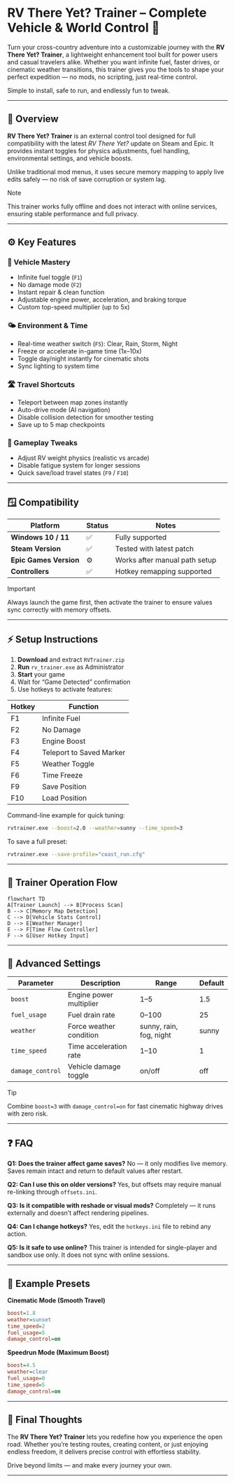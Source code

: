 # RV There Yet? Trainer – Complete Vehicle & World Control 🚐

Turn your cross-country adventure into a customizable journey with the **RV There Yet? Trainer**, a lightweight enhancement tool built for power users and casual travelers alike. Whether you want infinite fuel, faster drives, or cinematic weather transitions, this trainer gives you the tools to shape your perfect expedition — no mods, no scripting, just real-time control.

Simple to install, safe to run, and endlessly fun to tweak.

---

## 🧭 Overview

**RV There Yet? Trainer** is an external control tool designed for full compatibility with the latest *RV There Yet?* update on Steam and Epic. It provides instant toggles for physics adjustments, fuel handling, environmental settings, and vehicle boosts.

Unlike traditional mod menus, it uses secure memory mapping to apply live edits safely — no risk of save corruption or system lag.

> [!NOTE]
> This trainer works fully offline and does not interact with online services, ensuring stable performance and full privacy.

---

## ⚙️ Key Features

### 🚗 Vehicle Mastery

* Infinite fuel toggle (`F1`)
* No damage mode (`F2`)
* Instant repair & clean function
* Adjustable engine power, acceleration, and braking torque
* Custom top-speed multiplier (up to 5x)

### 🌤 Environment & Time

* Real-time weather switch (`F5`): Clear, Rain, Storm, Night
* Freeze or accelerate in-game time (1x–10x)
* Toggle day/night instantly for cinematic shots
* Sync lighting to system time

### 🛣 Travel Shortcuts

* Teleport between map zones instantly
* Auto-drive mode (AI navigation)
* Disable collision detection for smoother testing
* Save up to 5 map checkpoints

### 🔧 Gameplay Tweaks

* Adjust RV weight physics (realistic vs arcade)
* Disable fatigue system for longer sessions
* Quick save/load travel states (`F9` / `F10`)

---

## 🪟 Compatibility

| Platform               | Status | Notes                         |
| ---------------------- | ------ | ----------------------------- |
| **Windows 10 / 11**    | ✅      | Fully supported               |
| **Steam Version**      | ✅      | Tested with latest patch      |
| **Epic Games Version** | ⚙️     | Works after manual path setup |
| **Controllers**        | ✅      | Hotkey remapping supported    |

> [!IMPORTANT]
> Always launch the game first, then activate the trainer to ensure values sync correctly with memory offsets.

---

## ⚡ Setup Instructions

1. **Download** and extract `RVTrainer.zip`
2. **Run** `rv_trainer.exe` as Administrator
3. **Start** your game
4. Wait for “Game Detected” confirmation
5. Use hotkeys to activate features:

| Hotkey | Function                 |
| ------ | ------------------------ |
| F1     | Infinite Fuel            |
| F2     | No Damage                |
| F3     | Engine Boost             |
| F4     | Teleport to Saved Marker |
| F5     | Weather Toggle           |
| F6     | Time Freeze              |
| F9     | Save Position            |
| F10    | Load Position            |

Command-line example for quick tuning:

```bash
rvtrainer.exe --boost=2.0 --weather=sunny --time_speed=3
```

To save a full preset:

```bash
rvtrainer.exe --save-profile="coast_run.cfg"
```

---

## 🧭 Trainer Operation Flow

```mermaid
flowchart TD
A[Trainer Launch] --> B[Process Scan]
B --> C[Memory Map Detection]
C --> D[Vehicle Stats Control]
D --> E[Weather Manager]
E --> F[Time Flow Controller]
F --> G[User Hotkey Input]
```

---

## 🧩 Advanced Settings

| Parameter        | Description             | Range                   | Default |
| ---------------- | ----------------------- | ----------------------- | ------- |
| `boost`          | Engine power multiplier | 1–5                     | 1.5     |
| `fuel_usage`     | Fuel drain rate         | 0–100                   | 25      |
| `weather`        | Force weather condition | sunny, rain, fog, night | sunny   |
| `time_speed`     | Time acceleration rate  | 1–10                    | 1       |
| `damage_control` | Vehicle damage toggle   | on/off                  | off     |

> [!TIP]
> Combine `boost=3` with `damage_control=on` for fast cinematic highway drives with zero risk.

---

## ❓ FAQ

**Q1: Does the trainer affect game saves?**
No — it only modifies live memory. Saves remain intact and return to default values after restart.

**Q2: Can I use this on older versions?**
Yes, but offsets may require manual re-linking through `offsets.ini`.

**Q3: Is it compatible with reshade or visual mods?**
Completely — it runs externally and doesn’t affect rendering pipelines.

**Q4: Can I change hotkeys?**
Yes, edit the `hotkeys.ini` file to rebind any action.

**Q5: Is it safe to use online?**
This trainer is intended for single-player and sandbox use only. It does not sync with online sessions.

---

## 🧠 Example Presets

**Cinematic Mode (Smooth Travel)**

```cfg
boost=1.8  
weather=sunset  
time_speed=2  
fuel_usage=5  
damage_control=on
```

**Speedrun Mode (Maximum Boost)**

```cfg
boost=4.5  
weather=clear  
fuel_usage=0  
time_speed=5  
damage_control=on
```

---

## 🚀 Final Thoughts

The **RV There Yet? Trainer** lets you redefine how you experience the open road. Whether you’re testing routes, creating content, or just enjoying endless freedom, it delivers precise control with effortless stability.

Drive beyond limits — and make every journey your own.

---
